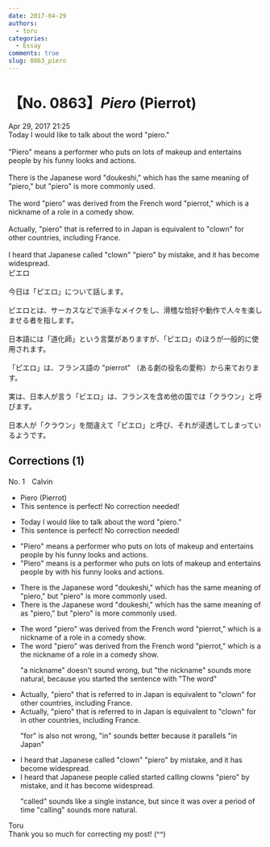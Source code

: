 ```yaml
---
date: 2017-04-29
authors:
  - toru
categories:
  - Essay
comments: true
slug: 0863_piero
---
```


# 【No. 0863】<strong><em>Piero</strong></em> (Pierrot)
<div class="date">Apr 29, 2017 21:25</div>
<div id="post"><div id="body_show_ori">
Today I would like to talk about the word "piero."<br/><br/>"Piero" means a performer who puts on lots of makeup and entertains people by his funny looks and actions.<br/><br/>There is the Japanese word "doukeshi," which has the same meaning of "piero," but "piero" is more commonly used.<br/><br/>The word "piero" was derived from the French word "pierrot," which is a nickname of a role in a comedy show.<br/><br/>Actually, "piero" that is referred to in Japan is equivalent to "clown" for other countries, including France.<br/><br/>I heard that Japanese called "clown" "piero" by mistake, and it has become widespread.
</div></div>

<!-- more -->

<div id="post_ja"><div id="body_show_mo">
ピエロ<br/><br/>今日は「ピエロ」について話します。<br/><br/>ピエロとは、サーカスなどで派手なメイクをし、滑稽な恰好や動作で人々を楽しませる者を指します。<br/><br/>日本語には「道化師」という言葉がありますが、「ピエロ」のほうが一般的に使用されます。<br/><br/>「ピエロ」は、フランス語の "pierrot" （ある劇の役名の愛称）から来ております。<br/><br/>実は、日本人が言う「ピエロ」は、フランスを含め他の国では「クラウン」と呼びます。<br/><br/>日本人が「クラウン」を間違えて「ピエロ」と呼び、それが浸透してしまっているようです。
</div></div>

## Corrections (1)
<div id="block"><div class="first_name"> No. 1　<span class="just_name">Calvin</span></div><div id="block2">
<ul class="correction_field">
<li class="incorrect">Piero (Pierrot)</li>
<li class="corrected perfect">This sentence is perfect! No correction needed!</li>
</ul>
<ul class="correction_field">
<li class="incorrect">Today I would like to talk about the word "piero."</li>
<li class="corrected perfect">This sentence is perfect! No correction needed!</li>
</ul>
<ul class="correction_field">
<li class="incorrect">"Piero" means a performer who puts on lots of makeup and entertains people by his funny looks and actions.</li>
<li class="corrected correct">
"Piero" <span class="sline">means</span> <span class="f_blue">is</span> a performer who puts on lots of makeup and entertains people <span class="sline">by</span> <span class="f_blue">with</span> his funny looks and actions.
</li>
</ul>
<ul class="correction_field">
<li class="incorrect">There is the Japanese word "doukeshi," which has the same meaning of "piero," but "piero" is more commonly used.</li>
<li class="corrected correct">
There is the Japanese word "doukeshi," which has the same meaning <span class="sline">of</span> <span class="f_blue">as</span> "piero," but "piero" is more commonly used.
</li>
</ul>
<ul class="correction_field">
<li class="incorrect">The word "piero" was derived from the French word "pierrot," which is a nickname of a role in a comedy show.</li>
<li class="corrected correct">
The word "piero" was derived from the French word "pierrot," which is <span class="sline">a</span> <span class="f_blue">the</span> nickname of a role in a comedy show.
<p class="correction_comment">"a nickname" doesn't sound wrong, but "the nickname" sounds more natural, because you started the sentence with "The word"</p>
</li>
</ul>
<ul class="correction_field">
<li class="incorrect">Actually, "piero" that is referred to in Japan is equivalent to "clown" for other countries, including France.</li>
<li class="corrected correct">
Actually, "piero" that is referred to in Japan is equivalent to "clown" <span class="sline">for</span> <span class="f_blue">in</span> other countries, including France.
<p class="correction_comment">"for" is also not wrong, "in" sounds better because it parallels "in Japan"</p>
</li>
</ul>
<ul class="correction_field">
<li class="incorrect">I heard that Japanese called "clown" "piero" by mistake, and it has become widespread.</li>
<li class="corrected correct">
I heard that Japanese <span class="f_blue">people</span> <span class="sline">called</span> <span class="f_blue">started calling</span> <span class="f_blue">clowns</span> "piero" by mistake, and it has become widespread.
<p class="correction_comment">"called" sounds like a single instance, but since it was over a period of time "calling" sounds more natural.</p>
</li>
</ul>
</div><div class="name"><span class="just_name">Toru</span><br>
Thank you so much for correcting my post! (^^)
</div>
</div>
